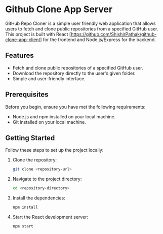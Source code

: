 # Github Clone App Server

GitHub Repo Cloner is a simple user friendly web application that allows users to fetch and clone public repositories from a specified GitHub user. This project is built with React [https://github.com/ShishirPathak/github-clone-app-client] for the frontend and Node.js/Express for the backend.

## Features

- Fetch and clone public repositories of a specified GitHub user.
- Download the repository directly to the user's given folder.
- Simple and user-friendly interface.

## Prerequisites

Before you begin, ensure you have met the following requirements:

- Node.js and npm installed on your local machine.
- Git installed on your local machine.

## Getting Started

Follow these steps to set up the project locally:

1. Clone the repository:

   ```bash
   git clone <repository-url>
   

2. Navigate to the project directory:

    ```bash
    cd <repository-directory>

3. Install the dependencies:

    ```bash
    npm install

3. Start the React development server:

    ```bash
    npm start